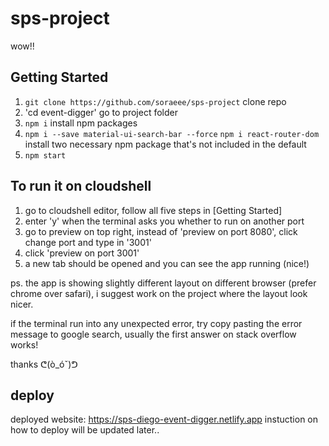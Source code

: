 # sps-project  
  
wow!!

## Getting Started
1. `git clone https://github.com/soraeee/sps-project` clone repo 
2. 'cd event-digger' go to project folder 
3. `npm i` install npm packages
4. `npm i --save material-ui-search-bar --force`
`npm i react-router-dom` install two necessary npm package that's not included in the default
5. `npm start`

## To run it on cloudshell
1. go to cloudshell editor, follow all five steps in [Getting Started]
2. enter 'y' when the terminal asks you whether to run on another port
3. go to preview on top right, instead of 'preview on port 8080', click change port and type in '3001'
4. click 'preview on port 3001'
5. a new tab should be opened and you can see the app running (nice!)

ps. the app is showing slightly different layout on different browser (prefer chrome over safari), i suggest work on the project where the layout look nicer.

if the terminal run into any unexpected error, try copy pasting the error message to google search, usually the first answer on stack overflow works!

thanks ᕦ(ò_óˇ)ᕤ 

## deploy
deployed website: https://sps-diego-event-digger.netlify.app
instuction on how to deploy will be updated later..